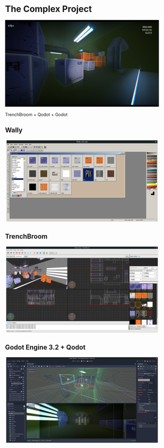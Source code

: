 # The Complex Project
![Game screenshot](media/game.png)


TrenchBroom + Qodot + Godot



## Wally
![Godot](media/wally.png)

## TrenchBroom
![Godot](media/trenchbroom.png)

## Godot Engine 3.2 + Qodot
![Godot](media/godot.png)
